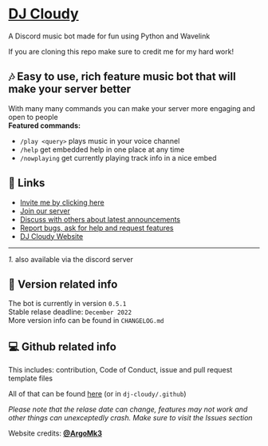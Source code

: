 # [DJ Cloudy](https://djcloudy.com)
A Discord music bot made for fun using Python and Wavelink

If you are cloning this repo make sure to credit me for my hard work!

## 🎶 Easy to use, rich feature music bot that will make your server better
With many many commands you can make your server more engaging and open to people <br>
 **Featured commands:**
* `/play <query>` plays music in your voice channel
* `/help` get embedded help in one place at any time
* `/nowplaying` get currently playing track info in a nice embed

## 🔗 Links
* [Invite me by clicking here](https://discord.com/api/oauth2/authorize?client_id=1024303533685751868&permissions=962676125504&scope=bot%20applications.commands)
* [Join our server](https://discord.gg/t6qPGdHypw)
* [Discuss with others about latest announcements](https://github.com/konradsic/dj-cloudy/discussions) 
* [Report bugs, ask for help and request features](https://github.com/konradsic/dj-cloudy/issues)
* [DJ Cloudy Website](https://djcloudy.com)
---
*1.* also available via the discord server

## 📝 Version related info
The bot is currently in version `0.5.1` <br/>
Stable relase deadline: `December 2022` <br/>
More version info can be found in `CHANGELOG.md`

## 💻 Github related info
This includes: contribution, Code of Conduct, issue and pull request template files

All of that can be found [here](https://github.com/konradsic/dj-cloudy/tree/main/.github) (or in `dj-cloudy/.github`)


*Please note that the relase date can change, features may not work and other things can unexceptedly crash. Make sure to visit the Issues section*

Website credits: [**@ArgoMk3**](https://github.com/ArgoTeam)
